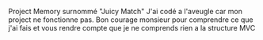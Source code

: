 Project Memory surnommé "Juicy Match"
J'ai codé a l'aveugle car mon project ne fonctionne pas.
Bon courage monsieur pour comprendre ce que j'ai fais et vous rendre compte que je ne comprends rien a la structure MVC
